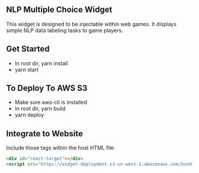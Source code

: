 ## NLP Multiple Choice Widget

This widget is designed to be injectable within web games. It displays simple NLP data labeling tasks to game players.

## Get Started

- In root dir, yarn install
- yarn start

## To Deploy To AWS S3

- Make sure aws-cli is installed
- In root dir, yarn build
- yarn deploy

## Integrate to Website

Include those tags within the host HTML file.
```html
<div id="react-target"></div>
<script src="https://widget-deployment.s3-us-west-1.amazonaws.com/bundle.js"></script>
```
